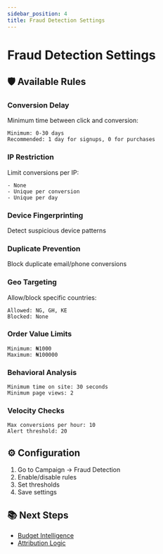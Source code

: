 ```yaml
---
sidebar_position: 4
title: Fraud Detection Settings
---
```


# Fraud Detection Settings

## 🛡️ Available Rules

### Conversion Delay
Minimum time between click and conversion:
```
Minimum: 0-30 days
Recommended: 1 day for signups, 0 for purchases
```

### IP Restriction
Limit conversions per IP:
```
- None
- Unique per conversion
- Unique per day
```

### Device Fingerprinting
Detect suspicious device patterns

### Duplicate Prevention
Block duplicate email/phone conversions

### Geo Targeting
Allow/block specific countries:
```
Allowed: NG, GH, KE
Blocked: None
```

### Order Value Limits
```
Minimum: ₦1000
Maximum: ₦100000
```

### Behavioral Analysis
```
Minimum time on site: 30 seconds
Minimum page views: 2
```

### Velocity Checks
```
Max conversions per hour: 10
Alert threshold: 20
```

## ⚙️ Configuration

1. Go to Campaign → Fraud Detection
2. Enable/disable rules
3. Set thresholds
4. Save settings

## 📚 Next Steps

- [Budget Intelligence](./budget-intelligence)
- [Attribution Logic](../developer-integration/attribution-logic)

